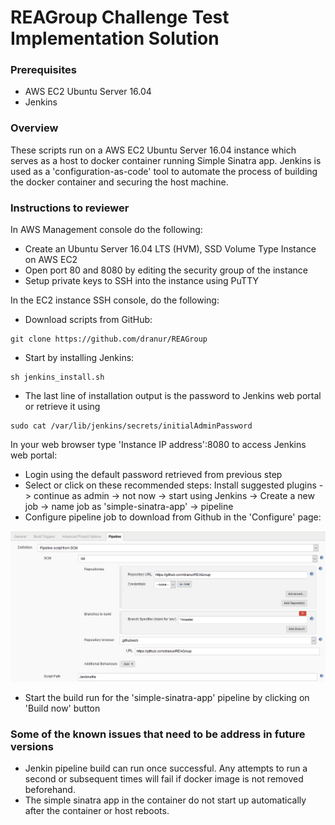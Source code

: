 # REAGroup Challenge Test Implementation Solution

### Prerequisites

- AWS EC2 Ubuntu Server 16.04
- Jenkins 

### Overview

These scripts run on a AWS EC2 Ubuntu Server 16.04 instance which serves as a host to docker container running Simple Sinatra app. Jenkins is used as a 'configuration-as-code' tool to automate the process of building the docker container and securing the host machine.

### Instructions to reviewer

In AWS Management console do the following:

- Create an Ubuntu Server 16.04 LTS (HVM), SSD Volume Type Instance on AWS EC2
- Open port 80 and 8080 by editing the security group of the instance
- Setup private keys to SSH into the instance using PuTTY


In the EC2 instance SSH console, do the following:

- Download scripts from GitHub:

```
git clone https://github.com/dranur/REAGroup
```
- Start by installing Jenkins:

```
sh jenkins_install.sh
```
- The last line of installation output is the password to Jenkins web portal or retrieve it using
```
sudo cat /var/lib/jenkins/secrets/initialAdminPassword
```

In your web browser type 'Instance IP address':8080 to access Jenkins web portal:

- Login using the default password retrieved from previous step
- Select or click on these recommended steps: Install suggested plugins -> continue as admin -> not now -> start using Jenkins -> Create a new job -> name job as 'simple-sinatra-app' -> pipeline
- Configure pipeline job to download from Github in the 'Configure' page:

![Jenkins](https://github.com/dranur/REAGroup/blob/master/jenkins-github.png)

- Start the build run for the 'simple-sinatra-app' pipeline by clicking on 'Build now' button

### Some of the known issues that need to be address in future versions

- Jenkin pipeline build can run once successful. Any attempts to run a second or subsequent times  will fail if docker image is not removed beforehand.
- The simple sinatra app in the container do not start up automatically after the container or host reboots.

